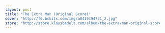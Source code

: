 ```yaml
---
layout: post
title: "The Extra Man (Original Score)"
cover: "http://f0.bcbits.com/img/a0419394731_2.jpg"
store: "http://store.klausbadelt.com/album/the-extra-man-original-score?pk=170"
---
```

